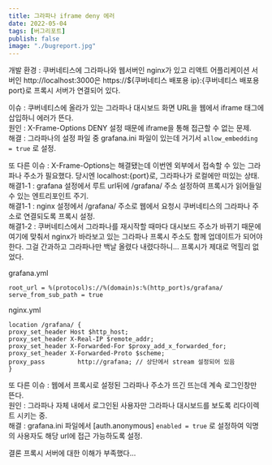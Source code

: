 ```yaml
---
title: 그라파나 iframe deny 에러
date: 2022-05-04
tags: [버그리포트]
publish: false
image: "./bugreport.jpg"
---
```


개발 환경 : 쿠버네티스에 그라파나와 웹서버인 nginx가 있고 리액트 어플리케이션 서버인 http://localhost:3000은 https://${쿠버네티스 배포용 ip}:{쿠버네티스 배포용 port}로 프록시 서버가 연결되어 있다.

이슈 : 쿠버네티스에 올라가 있는 그라파나 대시보드 화면 URL을 웹에서 iframe 태그에 삽입하니 에러가 뜬다.  
원인 : X-Frame-Options DENY 설정 때문에 iframe을 통해 접근할 수 없는 문제.  
해결 : 그라파나의 설정 파일 중 grafana.ini 파일이 있는데 거기서 `allow_embedding = true` 로 설정.

또 다른 이슈 : X-Frame-Options는 해결됐는데 이번엔 외부에서 접속할 수 있는 그라파나 주소가 필요했다. 당시엔 localhost:{port}로, 그라파나가 로컬에만 떠있는 상태.  
해결1-1 : grafana 설정에서 루트 url뒤에 /grafana/ 주소 설정하여 프록시가 읽어들일 수 있는 엔트리포인트 주기.  
해결1-1 : nginx 설정에서 /grafana/ 주소로 웹에서 요청시 쿠버네티스의 그라파나 주소로 연결되도록 프록시 설정.  
해결1-2 : 쿠버네티스에서 그라파나를 재시작할 때마다 대시보드 주소가 바뀌기 때문에 여기에 맞춰서 nginx가 바라보고 있는 그라파나 프록시 주소도 함께 업데이트가 되어야 한다. 그걸 간과하고 그라파나만 백날 올렸다 내렸다하니... 프록시가 제대로 먹힐리 없었다.

grafana.yml

```yml{numberLines: true}
root_url = %(protocol)s://%(domain)s:%(http_port)s/grafana/
serve_from_sub_path = true
```

nginx.yml

```yml{numberLines: true}
location /grafana/ {
proxy_set_header Host $http_host;
proxy_set_header X-Real-IP $remote_addr;
proxy_set_header X-Forwarded-For $proxy_add_x_forwarded_for;
proxy_set_header X-Forwarded-Proto $scheme;
proxy_pass         http://grafana; // 상단에서 stream 설정되어 있음
}
```

또 다른 이슈 : 웹에서 프록시로 설정된 그라파나 주소가 뜨긴 뜨는데 계속 로그인창만 뜬다.  
원인 : 그라파나 자체 내에서 로그인된 사용자만 그라파나 대시보드를 보도록 리다이렉트 시키는 중.  
해결 : grafana.ini 파일에서 [auth.anonymous] `enabled = true` 로 설정하여 익명의 사용자도 해당 url에 접근 가능하도록 설정.

결론 프록시 서버에 대한 이해가 부족했다...

